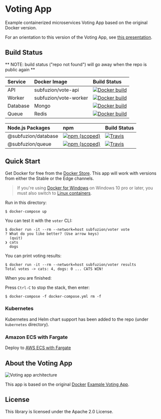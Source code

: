 # Voting App

Example containerized microservices Voting App based on the original Docker version.

For an orientation to this version of the Voting App, see [this presentation](https://docs.google.com/presentation/d/1FLDaRlQOy2cXcudR8322pUjW5s-eJkHkX6w12mDWiiY/edit?usp=sharing).

## Build Status

** NOTE: build status ("repo not found") will go away when the repo is public again **

| Service  | Docker Image           | Build Status |
|:---------|:-----------------------|:-------------|
| API      | subfuzion/vote-api     | [![Docker build](https://img.shields.io/docker/build/aws-samples/vote-api.svg)](https://hub.docker.com/r/aws-samples/vote-api/)
| Worker   | subfuzion/vote-worker  | [![Docker build](https://img.shields.io/docker/build/aws-samples/vote-worker.svg)](https://hub.docker.com/r/aws-samples/vote-worker/)
| Database | Mongo | [![Docker build](https://img.shields.io/docker/pulls/_/mongo.svg)](https://hub.docker.com/_/mongo/)
| Queue | Redis | [![Docker build](https://img.shields.io/docker/pulls/_/redis.svg)](https://hub.docker.com/_/redis/)

| Node.js Packages    | npm                    | Build Status |
|:--------------------|:-----------------------|:------------ |
| @subfuzion/database | [![npm (scoped)](https://img.shields.io/npm/v/@subfuzion/database.svg)](@subfuzion/database) | [![Travis](https://img.shields.io/travis/subfuzion/voting-app.svg)](https://travis-ci.org/subfuzion/voting-app)
| @subfuzion/queue    | [![npm (scoped)](https://img.shields.io/npm/v/@subfuzion/queue.svg)](@subfuzion/queue) | [![Travis](https://img.shields.io/travis/subfuzion/voting-app.svg)](https://travis-ci.org/subfuzion/voting-app)

## Quick Start

Get Docker for free from the [Docker Store](https://www.docker.com/community-edition#/download).
This app will work with versions from either the Stable or the Edge channels.

> If you're using [Docker for Windows](https://docs.docker.com/docker-for-windows/) on Windows 10 pro or later, you must also switch to [Linux containers](https://docs.docker.com/docker-for-windows/#switch-between-windows-and-linux-containers).

Run in this directory:

    $ docker-compose up

You can test it with the `voter` CLI:

```
$ docker run -it --rm --network=host subfuzion/voter vote
? What do you like better? (Use arrow keys)
  (quit)
❯ cats
  dogs
```

You can print voting results:

```
$ docker run -it --rm --network=host subfuzion/voter results
Total votes -> cats: 4, dogs: 0 ... CATS WIN!
```

When you are finished:

Press `Ctrl-C` to stop the stack, then enter:

    $ docker-compose -f docker-compose.yml rm -f

### Kubernetes

Kubernetes and Helm chart support has been added to the repo (under `kubernetes` directory).

### Amazon ECS with Fargate

Deploy to [AWS ECS with Fargate](https://read.acloud.guru/deploy-the-voting-app-to-aws-ecs-with-fargate-cb75f226408f)

## About the Voting App

![Voting app architecture](https://raw.githubusercontent.com/subfuzion/voting-app/master/images/voting-app-arch-1.1.png)

This app is based on the original [Docker](https://docker.com) [Example Voting App](https://github.com/dockersamples/example-voting-app).

## License

This library is licensed under the Apache 2.0 License. 

